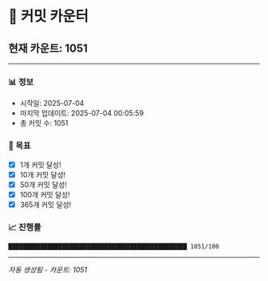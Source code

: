 # 🔢 커밋 카운터

## 현재 카운트: 1051

---

### 📊 정보
- 시작일: 2025-07-04
- 마지막 업데이트: 2025-07-04 00:05:59
- 총 커밋 수: 1051

### 🎯 목표
- [x] 1개 커밋 달성!
- [x] 10개 커밋 달성!
- [x] 50개 커밋 달성!
- [x] 100개 커밋 달성!
- [x] 365개 커밋 달성!

### 📈 진행률
```
██████████████████████████████████████████████████ 1051/100
```

---
*자동 생성됨 - 카운트: 1051*
